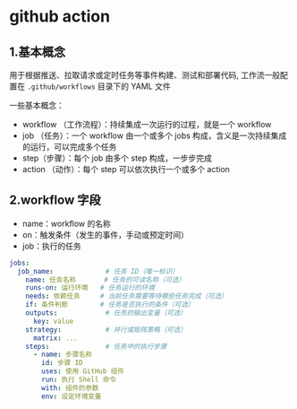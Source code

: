 # github action

## 1.基本概念

用于根据推送、拉取请求或定时任务等事件构建、测试和部署代码, 工作流一般配置在 `.github/workflows` 目录下的 YAML 文件

一些基本概念：

- workflow （工作流程）：持续集成一次运行的过程，就是一个 workflow
- job （任务）：一个 workflow 由一个或多个 jobs 构成，含义是一次持续集成的运行，可以完成多个任务
- step（步骤）：每个 job 由多个 step 构成，一步步完成
- action （动作）：每个 step 可以依次执行一个或多个 action



## 2.workflow 字段

* name：workflow 的名称
* on：触发条件（发生的事件，手动或预定时间）
* job：执行的任务

```yaml
jobs:
  job_name:             # 任务 ID（唯一标识）
    name: 任务名称       # 任务的可读名称（可选）
    runs-on: 运行环境   # 任务运行的环境
    needs: 依赖任务     # 当前任务需要等待哪些任务完成（可选）
    if: 条件判断        # 任务是否执行的条件（可选）
    outputs:            # 任务的输出变量（可选）
      key: value
    strategy:           # 并行或矩阵策略（可选）
      matrix: ...
    steps:              # 任务中的执行步骤
      - name: 步骤名称
        id: 步骤 ID
        uses: 使用 GitHub 组件
        run: 执行 Shell 命令
        with: 组件的参数
        env: 设定环境变量
```

